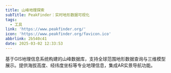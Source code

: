 ```yaml
---
title: 山峰地理探索
subTitle: PeakFinder：实时地形数据可视化
tags:
  - 工具
link: 'https://www.peakfinder.org/'
icon: 'https://www.peakfinder.org/favicon.ico'
abbrlink: 2b540c41
date: 2025-03-02 12:33:53
---
```


基于GIS地理信息系统构建的山峰数据库，支持全球范围地形数据查询与三维模型展示。提供海拔高度、经纬度坐标等专业地理信息，集成AR实景导航功能。